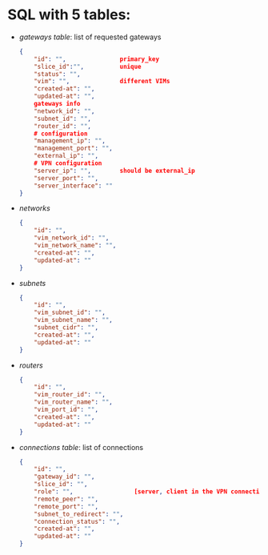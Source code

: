 # SQL with 5 tables:

- _gateways table_: list of requested gateways 
    ```json
    {
        "id": "",               primary_key
        "slice_id":"",          unique
        "status": "",  
        "vim": "",              different VIMs
        "created-at": "",
        "updated-at": "",
        gateways info
        "network_id": "",
        "subnet_id": "",
        "router_id": "",
        # configuration
        "management_ip": "",
        "management_port": "",
        "external_ip": "",
        # VPN configuration
        "server_ip": "",        should be external_ip
        "server_port": "",
        "server_interface": ""
    }
    ```


- _networks_
    ```json
    {   
        "id": "",
        "vim_network_id": "",
        "vim_network_name": "",
        "created-at": "",
        "updated-at": ""
    }
    ```

- _subnets_
    ```json
    {   
        "id": "",
        "vim_subnet_id": "",
        "vim_subnet_name": "", 
        "subnet_cidr": "",
        "created-at": "",
        "updated-at": ""
    }
    ```

- _routers_
    ```json
    {   
        "id": "",
        "vim_router_id": "",
        "vim_router_name": "",
        "vim_port_id": "",
        "created-at": "",
        "updated-at": ""
    }
    ```

- _connections table_: list of connections
    ```json
    {
        "id": "",
        "gateway_id": "",
        "slice_id": "",
        "role": "",                 [server, client in the VPN connection]
        "remote_peer": "", 
        "remote_port": "",
        "subnet_to_redirect": "",
        "connection_status": "",
        "created-at": "",
        "updated-at": ""
    }
    ```